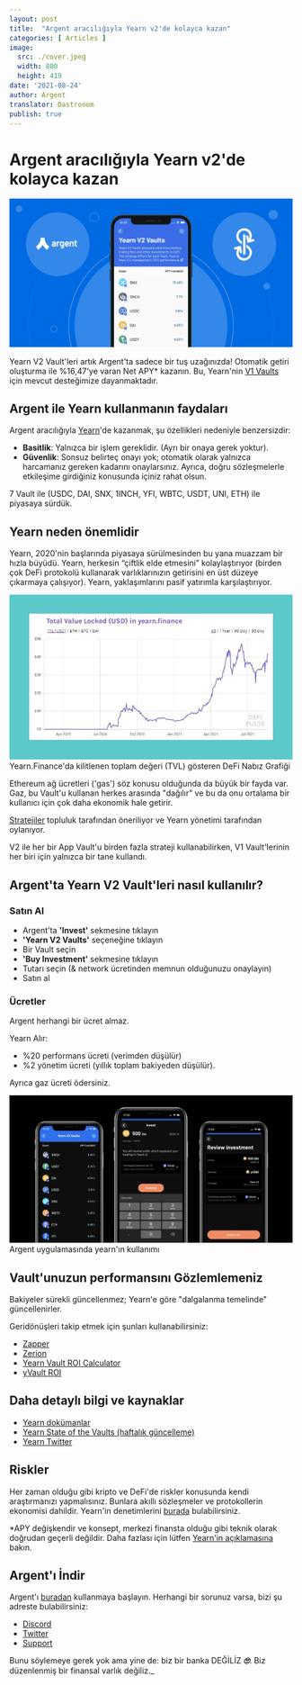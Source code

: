 ```yaml
---
layout: post
title:  "Argent aracılığıyla Yearn v2'de kolayca kazan"
categories: [ Articles ]
image:
  src: ./cover.jpeg
  width: 800
  height: 419
date: '2021-08-24'
author: Argent
translator: Dastronom
publish: true
---
```


# Argent aracılığıyla Yearn v2'de kolayca kazan

![](Image1.jpg?w=2064&h=1080)

Yearn V2 Vault'leri artık Argent'ta sadece bir tuş uzağınızda! Otomatik getiri oluşturma ile %16,47'ye varan Net APY* kazanın. Bu, Yearn'nin [V1 Vaults](https://www.argent.xyz/blog/yearn-vaults-in-argent/) için mevcut desteğimize dayanmaktadır.

## **Argent ile Yearn kullanmanın faydaları**

Argent aracılığıyla [Yearn](https://yearn.finance/vaults)'de kazanmak, şu özellikleri nedeniyle benzersizdir:

- **Basitlik**: Yalnızca bir işlem gereklidir. (Ayrı bir onaya gerek yoktur).
- **Güvenlik**: Sonsuz belirteç onayı yok; otomatik olarak yalnızca harcamanız gereken kadarını onaylarsınız. Ayrıca, doğru sözleşmelerle etkileşime girdiğiniz konusunda içiniz rahat olsun.

7 Vault ile (USDC, DAI, SNX, 1INCH, YFI, WBTC, USDT, UNI, ETH) ile piyasaya sürdük.

## **Yearn neden önemlidir**

Yearn, 2020'nin başlarında piyasaya sürülmesinden bu yana muazzam bir hızla büyüdü. Yearn, herkesin “çiftlik elde etmesini” kolaylaştırıyor (birden çok DeFi protokolü kullanarak varlıklarınızın getirisini en üst düzeye çıkarmaya çalışıyor). Yearn, yaklaşımlarını pasif yatırımla karşılaştırıyor.

![](Image2.jpg?w=944&h=549)Yearn.Finance'da kilitlenen toplam değeri (TVL) gösteren DeFi Nabız Grafiği

Ethereum ağ ücretleri ('gas') söz konusu olduğunda da büyük bir fayda var. Gaz, bu Vault'u kullanan herkes arasında "dağılır" ve bu da onu ortalama bir kullanıcı için çok daha ekonomik hale getirir.

[Stratejiler](https://medium.com/yearn-state-of-the-vaults/the-vaults-at-yearn-9237905ffed3) topluluk tarafından öneriliyor ve Yearn yönetimi tarafından oylanıyor.

V2 ile her bir App Vault'u birden fazla strateji kullanabilirken, V1 Vault'lerinin her biri için yalnızca bir tane kullandı.

## **Argent'ta Yearn V2 Vault'leri nasıl kullanılır?**

### **Satın Al**

- Argent'ta **'Invest'** sekmesine tıklayın
- **'Yearn V2 Vaults'** seçeneğine tıklayın
- Bir Vault seçin
- **'Buy Investment'** sekmesine tıklayın
- Tutarı seçin (& network ücretinden memnun olduğunuzu onaylayın)
- Satın al

### **Ücretler**

Argent herhangi bir ücret almaz.

Yearn Alır:

- %20 performans ücreti (verimden düşülür)
- %2 yönetim ücreti (yıllık toplam bakiyeden düşülür).

Ayrıca gaz ücreti ödersiniz.

![](Image3.jpg?w=2500&h=1300)
Argent uygulamasında yearn'ın kullanımı

## **Vault'unuzun performansını Gözlemlemeniz**

Bakiyeler sürekli güncellenmez; Yearn'e göre "dalgalanma temelinde" güncellenirler.

Geridönüşleri takip etmek için şunları kullanabilirsiniz:

- [Zapper](https://zapper.fi/)
- [Zerion](https://app.zerion.io/)
- [Yearn Vault ROI Calculator](https://yearn-roi.xyz/#/)
- [yVault ROI](https://yvault-roi.netlify.app/)

## **Daha detaylı bilgi ve kaynaklar**

- [Yearn dokümanlar](https://docs.yearn.finance/)
- [Yearn State of the Vaults (haftalık güncelleme)](https://medium.com/yearn-state-of-the-vaults/the-vaults-at-yearn-9237905ffed3)
- [Yearn Twitter](https://twitter.com/iearnfinance)

## **Riskler**

Her zaman olduğu gibi kripto ve DeFi'de riskler konusunda kendi araştırmanızı yapmalısınız. Bunlara akıllı sözleşmeler ve protokollerin ekonomisi dahildir. Yearn'in denetimlerini [burada](https://docs.yearn.finance/resources/audits) bulabilirsiniz.

\*APY değişkendir ve konsept, merkezi finansta olduğu gibi teknik olarak doğrudan geçerli değildir. Daha fazlası için lütfen [Yearn'in açıklamasına](https://docs.yearn.finance/resources/guides/how-to-understand-yvault-roi#roi-calculation) bakın.

## **Argent'ı İndir**

Argent'ı [buradan](https://argent.link/yearn-v2-post) kullanmaya başlayın. Herhangi bir sorunuz varsa, bizi şu adreste bulabilirsiniz:

- [Discord](https://discord.com/invite/GWSyrHg)
- [Twitter](https://twitter.com/argentHQ)
- [Support](https://support.argent.xyz/hc/en-us)

Bunu söylemeye gerek yok ama yine de: biz bir banka DEĞİLİZ _**🙄**_. Biz düzenlenmiş bir finansal varlık değiliz._
